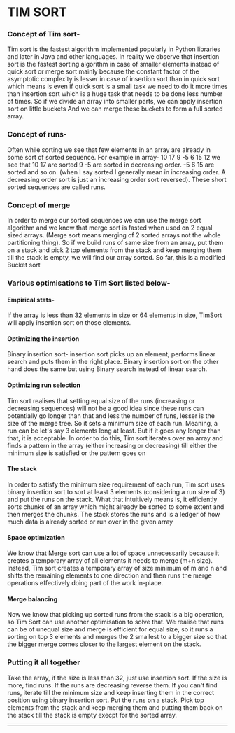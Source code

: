 # TIM SORT 

### Concept of Tim sort-

Tim sort is the fastest algorithm implemented popularly in Python libraries and later in Java and other languages. In reality we observe that insertion sort is the fastest sorting algorithm in case of smaller elements instead of quick sort or merge sort mainly because the constant factor of the asymptotic complexity is lesser in case of insertion sort than in quick sort which means is even if quick sort is a small task we need to do it more times than insertion sort which is a huge task that needs to be done less number of times. So if we divide an array into smaller parts, we can apply insertion sort on little buckets And we can merge these buckets to form a full sorted array. 


### Concept of runs-

 Often while sorting we see that few elements in an array are already in some sort of sorted sequence. For example in array- 10 17 9 -5 6 15 12 we see that 10 17 are sorted 9 -5 are sorted in decreasing order. -5 6 15 are sorted and so on. (when I say sorted I generally mean in increasing order. A decreasing order sort is just an increasing order sort reversed). These short sorted sequences are called runs. 


### Concept of merge

In order to merge our sorted sequences we can use the merge sort algorithm and we know that merge sort is fasted when used on 2 equal sized arrays. (Merge sort means merging of 2 sorted arrays not the whole partitioning thing). So if we build runs of same size from an array, put them on a stack and pick 2 top elements from the stack and keep merging them till the stack is empty, we will find our array sorted. So far, this is a modified Bucket sort



### Various optimisations to Tim Sort listed below- 

#### Empirical stats- 
If the array is less than 32 elements in size or 64 elements in size, TimSort will apply insertion sort on those elements. 

#### Optimizing the insertion
Binary insertion sort- insertion sort picks up an element, performs linear search and puts them in the right place. Binary insertion sort on the other hand does the same but using Binary search instead of linear search. 

#### Optimizing run selection
Tim sort realises that setting equal size of the runs (increasing or decreasing sequences) will not be a good idea since these runs can potentially go longer than that and less the number of runs, lesser is the size of the merge tree. So it sets a minimum size of each run. Meaning, a run can be let's say 3 elements long at least. But if it goes any longer than that, it is acceptable. In order to do this, Tim sort iterates over an array and finds a pattern in the array (either increasing or decreasing) till either the minimum size is satisfied or the pattern goes on 

#### The stack
In order to satisfy the minimum size requirement of each run, Tim sort uses binary insertion sort to sort at least 3 elements (considering a run size of 3) and put the runs on the stack. What that intuitively means is, it efficiently sorts chunks of an array which might already be sorted to some extent and then merges the chunks. The stack stores the runs and is a ledger of how much data is already sorted or run over in the given array

#### Space optimization
We know that Merge sort can use a lot of space unnecessarily because it creates a temporary array of all elements it needs to merge (m+n size). Instead, Tim sort creates a temporary array of size minimum of m and n and shifts the remaining elements to one direction and then runs the merge operations effectively doing part of the work in-place. 

#### Merge balancing
Now we know that picking up sorted runs from the stack is a big operation, so Tim Sort can use another optimisation to solve that. We realise that runs can be of unequal size and merge is efficient for equal size, so it runs a sorting on top 3 elements and merges the 2 smallest to a bigger size so that the bigger merge comes closer to the largest element on the stack. 

### Putting it all together 
Take the array, if the size is less than 32, just use insertion sort. If the size is more, find runs. If the runs are decreasing reverse them. If you can't find runs, iterate till the minimum size and keep inserting them in the correct position using binary insertion sort. Put the runs on a stack. Pick top elements from the stack and keep merging them and putting them back on the stack till the stack is empty execpt for the sorted array. 

------------------------------------------
